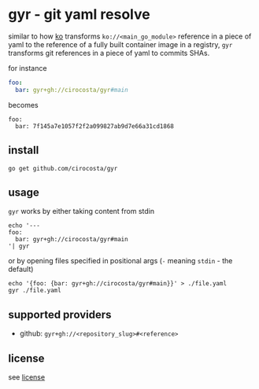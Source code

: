 # gyr - git yaml resolve

similar to how [ko] transforms `ko://<main_go_module>` reference in a piece of
yaml to the reference of a fully built container image in a registry, `gyr`
transforms git references in a piece of yaml to commits SHAs.

for instance

```yaml
foo:
  bar: gyr+gh://cirocosta/gyr#main
```

becomes

```
foo:
  bar: 7f145a7e1057f2f2a099827ab9d7e66a31cd1868
```

## install


```
go get github.com/cirocosta/gyr
```


## usage

`gyr` works by either taking content from stdin

```
echo '---
foo:
  bar: gyr+gh://cirocosta/gyr#main
'| gyr
```

or by opening files specified in positional args (`-` meaning `stdin` - the
default)

```
echo '{foo: {bar: gyr+gh://cirocosta/gyr#main}}' > ./file.yaml
gyr ./file.yaml
```

## supported providers

- github: `gyr+gh://<repository_slug>#<reference>`


## license

see [license](http://www.wtfpl.net/)

[ko]: https://github.com/google/ko
